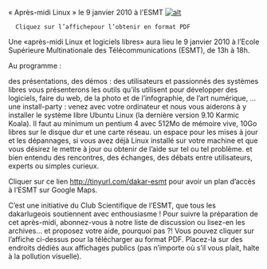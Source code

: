 
 « Après-midi Linux » le 9 janvier 2010 à l'ESMT
[![alt](https://raw.github.com/Dakarlug/site-datas/master/datas/affiche9jan2010.png "")](https://raw.github.com/Dakarlug/site-datas/master/datas/9janvier2010.pdf)
    
      Cliquez sur l’affichepour l’obtenir en format PDF

Une «après-midi Linux et logiciels libres» aura lieu le 9 janvier 2010 à l’Ecole Supérieure Multinationale des Télécommunications (ESMT), de 13h à 18h. 

Au programme :

des présentations, des démos : des utilisateurs et passionnés des systèmes libres vous présenterons les outils qu’ils utilisent pour développer des logiciels, faire du web, de la photo et de l’infographie, de l’art numérique, …
une install-party : venez avec votre ordinateur et nous vous aiderons à y installer le système libre Ubuntu Linux (la dernière version 9.10 Karmic Koala). Il faut au minimum un pentium 4 avec 512Mo de mémoire vive, 10Go libres sur le disque dur et une carte réseau.
un espace pour les mises à jour et les dépannages, si vous avez déjà Linux installé sur votre machine et que vous désirez le mettre à jour ou obtenir de l’aide sur tel ou tel problème.
et bien entendu des rencontres, des échanges, des débats entre utilisateurs, experts ou simples curieux.


Cliquer sur ce lien http://tinyurl.com/dakar-esmt pour avoir un plan d’accès à l’ESMT sur Google Maps.

C’est une initiative du Club Scientifique de l’ESMT, que tous les dakarlugeois soutiennent avec enthousiasme ! Pour suivre la préparation de cet après-midi, abonnez-vous à notre liste de discussion ou lisez-en les archives… et proposez votre aide, pourquoi pas ?!
Vous pouvez cliquer sur l’affiche ci-dessus pour la télécharger au format PDF. Placez-la sur des endroits dédiés aux affichages publics (pas n’importe où s’il vous plait, halte à la pollution visuelle).

    
    
    



    



    



    



    



    



 
    
     
